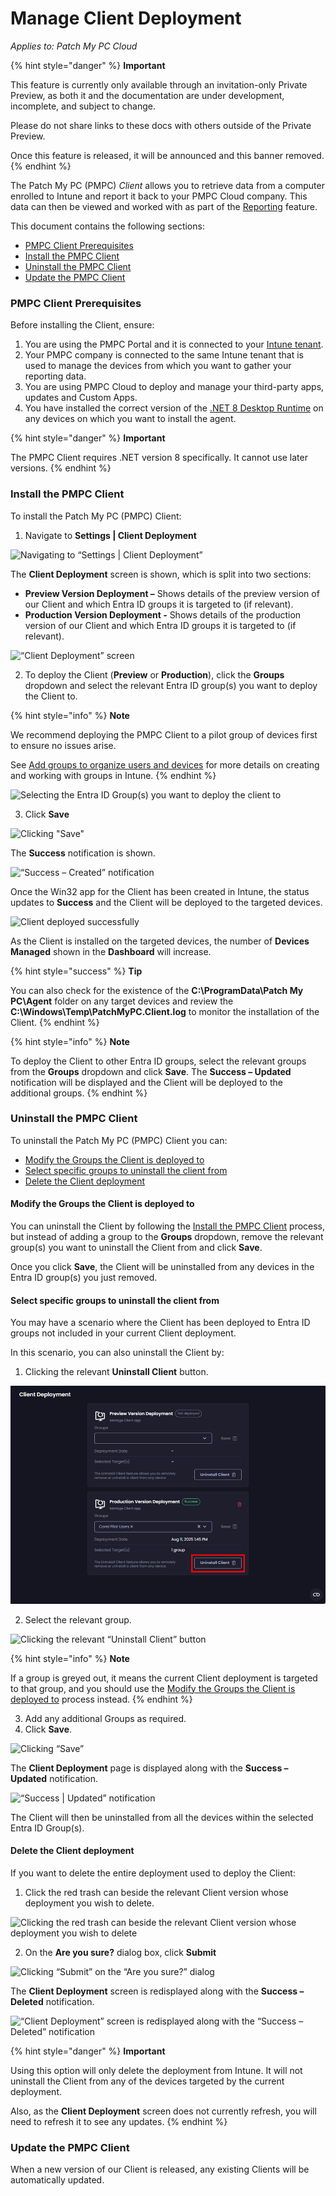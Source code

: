 # Manage Client Deployment

_Applies to: Patch My PC Cloud_

{% hint style="danger" %}
**Important**

This feature is currently only available through an invitation-only Private Preview, as both it and the documentation are under development, incomplete, and subject to change.

Please do not share links to these docs with others outside of the Private Preview.

Once this feature is released, it will be announced and this banner removed.
{% endhint %}

The Patch My PC (PMPC) _Client_ allows you to retrieve data from a computer enrolled to Intune and report it back to your PMPC Cloud company. This data can then be viewed and worked with as part of the [Reporting](../cloud-reporting/) feature.

This document contains the following sections:

* [PMPC Client Prerequisites](manage-client-deployment.md#pmpc-client-prerequisites)
* [Install the PMPC Client](manage-client-deployment.md#install-the-pmpc-client)
* [Uninstall the PMPC Client](manage-client-deployment.md#uninstall-the-pmpc-client)
* [Update the PMPC Client](manage-client-deployment.md#update-the-pmpc-client)

### PMPC Client Prerequisites

Before installing the Client, ensure:

1. You are using the PMPC Portal and it is connected to your [Intune tenant](manage-your-environments-in-cloud/manage-cloud-intune-tenants.md#connecting-to-an-intune-tenant).
2. Your PMPC company is connected to the same Intune tenant that is used to manage the devices from which you want to gather your reporting data.
3. You are using PMPC Cloud to deploy and manage your third-party apps, updates and Custom Apps.
4. You have installed the correct version of the [.NET 8 Desktop Runtime](https://dotnet.microsoft.com/en-us/download/dotnet/8.0) on any devices on which you want to install the agent.

{% hint style="danger" %}
**Important**

The PMPC Client requires .NET version 8 specifically. It cannot use later versions.
{% endhint %}

### Install the PMPC Client

To install the Patch My PC (PMPC) Client:

1. Navigate to **Settings | Client Deployment**

![Navigating to “Settings | Client Deployment”](../../.gitbook/assets/image-\(2724\).png)

The **Client Deployment** screen is shown, which is split into two sections:

* **Preview Version Deployment –** Shows details of the preview version of our Client and which Entra ID groups it is targeted to (if relevant).
* **Production Version Deployment -** Shows details of the production version of our Client and which Entra ID groups it is targeted to (if relevant).

![“Client Deployment” screen](../../.gitbook/assets/image-\(2725\).png)

2. To deploy the Client (**Preview** or **Production**), click the **Groups** dropdown and select the relevant Entra ID group(s) you want to deploy the Client to.

{% hint style="info" %}
**Note**

We recommend deploying the PMPC Client to a pilot group of devices first to ensure no issues arise.

See [Add groups to organize users and devices](https://learn.microsoft.com/en-us/intune/intune-service/fundamentals/groups-add) for more details on creating and working with groups in Intune.
{% endhint %}

![Selecting the Entra ID Group(s) you want to deploy the client to](../../.gitbook/assets/image-\(2726\).png)

3. Click **Save**

![Clicking "Save"](../../.gitbook/assets/image-\(2727\).png)

The **Success** notification is shown.

![“Success – Created” notification](../../.gitbook/assets/image-\(2728\).png)

Once the Win32 app for the Client has been created in Intune, the status updates to **Success** and the Client will be deployed to the targeted devices.

![Client deployed successfully](../../.gitbook/assets/image-\(2729\).png)

As the Client is installed on the targeted devices, the number of **Devices Managed** shown in the **Dashboard** will increase.

{% hint style="success" %}
**Tip**

You can also check for the existence of the **C:\ProgramData\Patch My PC\Agent** folder on any target devices and review the **C:\Windows\Temp\PatchMyPC.Client.log** to monitor the installation of the Client.
{% endhint %}

{% hint style="info" %}
**Note**

To deploy the Client to other Entra ID groups, select the relevant groups from the **Groups** dropdown and click **Save**. The **Success – Updated** notification will be displayed and the Client will be deployed to the additional groups.
{% endhint %}

### Uninstall the PMPC Client

To uninstall the Patch My PC (PMPC) Client you can:

* [Modify the Groups the Client is deployed to](manage-client-deployment.md#modify-the-groups-the-client-is-deployed-to)
* [Select specific groups to uninstall the client from](manage-client-deployment.md#select-specific-groups-to-uninstall-the-client-from)
* [Delete the Client deployment](manage-client-deployment.md#delete-the-client-deployment)

#### Modify the Groups the Client is deployed to

You can uninstall the Client by following the [Install the PMPC Client](manage-client-deployment.md#install-the-pmpc-client) process, but instead of adding a group to the **Groups** dropdown, remove the relevant group(s) you want to uninstall the Client from and click **Save**.

Once you click **Save**, the Client will be uninstalled from any devices in the Entra ID group(s) you just removed.

#### Select specific groups to uninstall the client from

You may have a scenario where the Client has been deployed to Entra ID groups not included in your current Client deployment.

In this scenario, you can also uninstall the Client by:

1. Clicking the relevant **Uninstall Client** button.

![Clicking the relevant “Uninstall Client” button](<../../.gitbook/assets/image (2730).png>)

2. Select the relevant group.

![Clicking the relevant “Uninstall Client” button](../../.gitbook/assets/image-\(1\).png)

{% hint style="info" %}
**Note**

If a group is greyed out, it means the current Client deployment is targeted to that group, and you should use the [Modify the Groups the Client is deployed to](manage-client-deployment.md#modify-the-groups-the-client-is-deployed-to) process instead.
{% endhint %}

3. Add any additional Groups as required.
4. Click **Save**.

![Clicking “Save”](../../.gitbook/assets/image-\(2\).png)

The **Client Deployment** page is displayed along with the **Success – Updated** notification.

![“Success | Updated” notification](../../.gitbook/assets/image-\(3\).png)

The Client will then be uninstalled from all the devices within the selected Entra ID Group(s).

#### Delete the Client deployment

If you want to delete the entire deployment used to deploy the Client:

1. Click the red trash can beside the relevant Client version whose deployment you wish to delete.

![Clicking the red trash can beside the relevant Client version whose deployment you wish to delete](../../.gitbook/assets/image-\(4\).png)

2. On the **Are you sure?** dialog box, click **Submit**

![Clicking “Submit” on the “Are you sure?” dialog](../../.gitbook/assets/image-\(5\).png)

The **Client Deployment** screen is redisplayed along with the **Success – Deleted** notification.

![“Client Deployment” screen is redisplayed along with the “Success – Deleted” notification](../../.gitbook/assets/image-\(6\).png)

{% hint style="danger" %}
**Important**

Using this option will only delete the deployment from Intune. It will not uninstall the Client from any of the devices targeted by the current deployment.

Also, as the **Client Deployment** screen does not currently refresh, you will need to refresh it to see any updates.
{% endhint %}

### Update the PMPC Client

When a new version of our Client is released, any existing Clients will be automatically updated.
